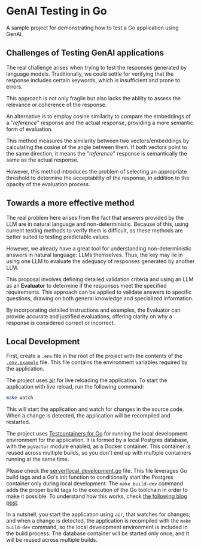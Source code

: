 # GenAI Testing in Go

A sample project for demonstrating how to test a Go application using GenAI.

## Challenges of Testing GenAI applications

The real challenge arises when trying to test the responses generated by language models. Traditionally, we could settle for verifying that the response includes certain keywords, which is insufficient and prone to errors.

This approach is not only fragile but also lacks the ability to assess the relevance or coherence of the response.

An alternative is to employ cosine similarity to compare the embeddings of a "_reference_" response and the actual response, providing a more semantic form of evaluation.

This method measures the similarity between two vectors/embeddings by calculating the cosine of the angle between them. If both vectors point to the same direction, it means the "_reference_" response is semantically the same as the actual response.

However, this method introduces the problem of selecting an appropriate threshold to determine the acceptability of the response, in addition to the opacity of the evaluation process.

## Towards a more effective method

The real problem here arises from the fact that answers provided by the LLM are in natural language and non-deterministic.
Because of this, using current testing methods to verify them is difficult, as these methods are better suited to testing predictable values. 

However, we already have a great tool for understanding non-deterministic answers in natural language: LLMs themselves.
Thus, the key may lie in using one LLM to evaluate the adequacy of responses generated by another LLM. 

This proposal involves defining detailed validation criteria and using an LLM as an **Evaluator** to determine if the responses meet the specified requirements. This approach can be applied to validate answers to specific questions, drawing on both general knowledge and specialized information.

By incorporating detailed instructions and examples, the Evaluator can provide accurate and justified evaluations, offering clarity on why a response is considered correct or incorrect.

## Local Development

First, create a `.env` file in the root of the project with the contents of the [`.env.example`](.env.example) file. This file contains the environment variables required by the application.

The project uses [air](https://github.com/air-verse/air) for live reloading the application. To start the application with live reload, run the following command:

```bash
make watch
```

This will start the application and watch for changes in the source code. When a change is detected, the application will be recompiled and restarted.

The project uses [Testcontainers for Go](https://github.com/testcontainers/testcontainers-go) for running the local development environment for the application. It is formed by a local Postgres database, with the `pgVector` module enabled, as a Docker container. This container is reused across multiple builds, so you don't end up with multiple containers running at the same time.

Please check the [server/local_development.go](./server/local_development.go) file. This file leverages Go build tags and a Go's init function to conditionally start the Postgres container only during local development. The `make build-dev` command adds the proper build tags to the execution of the Go toolchain in order to make it possible. To understand how this works, check [the following blog post](https://www.docker.com/blog/local-development-of-go-applications-with-testcontainers/).

In a nutshell, you start the application using `air`, that watches for changes; and when a change is detected, the application is recompiled with the `make build-dev` command, so the local development environment is included in the build process. The database container will be started only once, and it will be reused across multiple builds.
